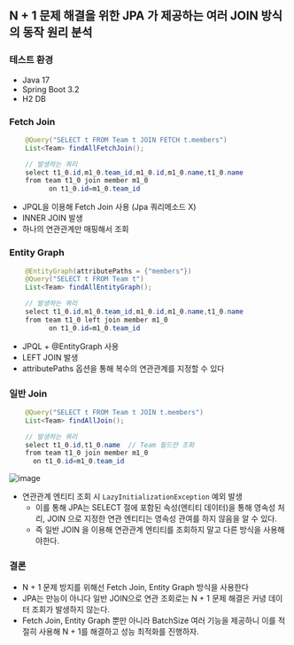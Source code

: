 ## N + 1 문제 해결을 위한 JPA 가 제공하는 여러 JOIN 방식의 동작 원리 분석

### 테스트 환경
- Java 17
- Spring Boot 3.2
- H2 DB

### Fetch Join

```java
    @Query("SELECT t FROM Team t JOIN FETCH t.members")
    List<Team> findAllFetchJoin();

    // 발생하는 쿼리
    select t1_0.id,m1_0.team_id,m1_0.id,m1_0.name,t1_0.name
    from team t1_0 join member m1_0
          on t1_0.id=m1_0.team_id
```
- JPQL을 이용해 Fetch Join 사용 (Jpa 쿼리메소드 X)
- INNER JOIN 발생
- 하나의 연관관계만 매핑해서 조회

### Entity Graph

```java
    @EntityGraph(attributePaths = {"members"})
    @Query("SELECT t FROM Team t")
    List<Team> findAllEntityGraph();

    // 발생하는 쿼리
    select t1_0.id,m1_0.team_id,m1_0.id,m1_0.name,t1_0.name
    from team t1_0 left join member m1_0
          on t1_0.id=m1_0.team_id
```
- JPQL + @EntityGraph 사용
- LEFT JOIN 발생
- attributePaths 옵션을 통해 복수의 연관관계를 지정할 수 있다

### 일반 Join

```java
    @Query("SELECT t FROM Team t JOIN t.members")
    List<Team> findAllJoin();

    // 발생하는 쿼리
    select t1_0.id,t1_0.name  // Team 필드만 조회
    from team t1_0 join member m1_0
      on t1_0.id=m1_0.team_id
```
![image](https://github.com/Hoon9901/join-fetchjoin-compare-for-n-1/assets/5029567/97d411f6-f37f-4433-84db-a1d5bf845318)

- 연관관계 엔티티 조회 시 `LazyInitializationException` 예외 발생
  - 이를 통해 JPA는 SELECT 절에 포함된 속성(엔티티 데이터)을 통해 영속성 처리, JOIN 으로 지정한 연관 엔티티는 영속성 관여를 하지 않음을 알 수 있다.
  - 즉 일반 JOIN 을 이용해 연관관계 엔티티를 조회하지 말고 다른 방식을 사용해야한다.

### 결론
- N + 1 문제 방지를 위해선 Fetch Join, Entity Graph 방식을 사용한다
- JPA는 만능이 아니다 일반 JOIN으로 연관 조회로는 N + 1 문제 해결은 커녕 데이터 조회가 발생하지 않는다.
- Fetch Join, Entity Graph 뿐만 아니라 BatchSize 여러 기능을 제공하니 이를 적절히 사용해 N + 1를 해결하고 성능 최적화를 진행하자.
